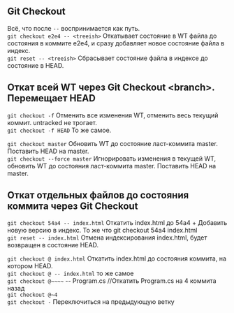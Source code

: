 ## Git Checkout
Всё, что после `--` воспринимается как путь.  
`git checkout e2e4 -- <treeish>` Откатывает состояние в WT файла до состояния в коммите e2e4, и сразу добавляет новое состояние файла в индекс.  
 `git reset -- <treeish>` Сбрасывает состояние файла в индексе до состояние в HEAD.  

## Откат всей WT через Git Checkout \<branch\>. Перемещает HEAD  
`git checkout -f` Отменить все изменения WT, отменить весь текущий коммит. untracked не трогает.  
`git checkout -f HEAD` То же самое.   

`git checkout master` Обновить WT до состояние ласт-коммита master. Поставить HEAD на master.  
`git checkout --force master` Игнорировать изменения в текущей WT, обновить WT до состояния ласт-коммита master. Поставить HEAD на master.  

## Откат отдельных файлов до состояния коммита через Git Checkout
`git checkout 54a4 -- index.html` Откатить index.html до 54a4 + Добавить новую версию в индекс. То же что git checkout 54a4 index.html  
`git reset -- index.html` Отмена индексирования index.html, будет возвращен в состояние HEAD.  

`git checkout @ index.html` Откатить index.html до состояния коммита, на котором HEAD.  
`git checkout @ -- index.html` то же самое  
`git checkout @~~~~` -- Program.cs //Откатить Program.cs на 4 коммита назад  
`git checkout @~4`  
`git checkout -` Переключиться на предыдующую ветку  